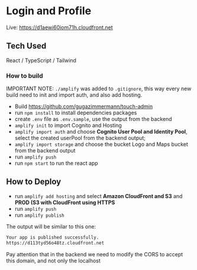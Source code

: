 # Login and Profile

Live: <https://d1aewi60iom71h.cloudfront.net>

## Tech Used

React / TypeScript / Tailwind

### How to build

IMPORTANT NOTE: `./amplify` was added to `.gitignore`, this way every new build need to init and import auth, and also add hosting.

* Build <https://github.com/gugazimmermann/touch-admin>
* run `npm install` to install dependencies packages
* create `.env` file as `.env.sample`, use the output from the backend
* `amplify init` to import Cognito and Hosting
* `amplify import auth` and choose **Cognito User Pool and Identity Pool**, select the created userPool from the backend output;
* `amplify import storage` and choose the bucket Logo and Maps bucket from the backend output
* run `amplify push`
* run `npm start` to run the react app

## How to Deploy

* run `amplify add hosting` and select **Amazon CloudFront and S3** and **PROD (S3 with CloudFront using HTTPS**
* run `amplify push`
* run `amplify publish`

The output will be similar to this one:

```bash
Your app is published successfully.
https://d113tyd56o48tz.cloudfront.net
```

Pay attention that in the backend we need to modify the CORS to accept this domain, and not only the localhost
